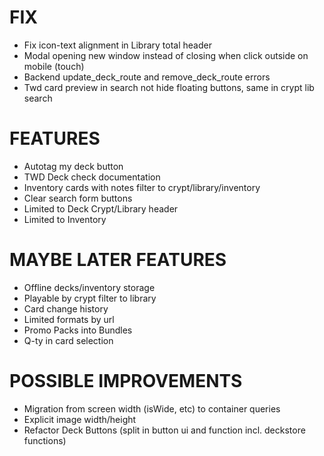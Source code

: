 # FIX
- Fix icon-text alignment in Library total header
- Modal opening new window instead of closing when click outside on mobile (touch)
- Backend update_deck_route and remove_deck_route errors
- Twd card preview in search not hide floating buttons, same in crypt lib search

# FEATURES
- Autotag my deck button
- TWD Deck check documentation
- Inventory cards with notes filter to crypt/library/inventory
- Clear search form buttons
- Limited to Deck Crypt/Library header
- Limited to Inventory

# MAYBE LATER FEATURES
- Offline decks/inventory storage
- Playable by crypt filter to library
- Card change history
- Limited formats by url
- Promo Packs into Bundles
- Q-ty in card selection

# POSSIBLE IMPROVEMENTS
- Migration from screen width (isWide, etc) to container queries
- Explicit image width/height
- Refactor Deck Buttons (split in button ui and function incl. deckstore functions)
